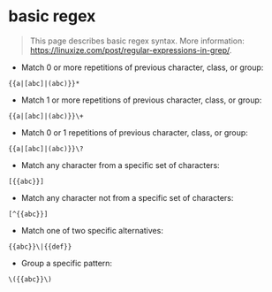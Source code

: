# basic regex

> This page describes basic regex syntax.
> More information: <https://linuxize.com/post/regular-expressions-in-grep/>.

- Match 0 or more repetitions of previous character, class, or group:

`{{a|[abc]|(abc)}}*`

- Match 1 or more repetitions of previous character, class, or group:

`{{a|[abc]|(abc)}}\+`

- Match 0 or 1 repetitions of previous character, class, or group:

`{{a|[abc]|(abc)}}\?`

- Match any character from a specific set of characters:

`[{{abc}}]`

- Match any character not from a specific set of characters:

`[^{{abc}}]`

- Match one of two specific alternatives:

`{{abc}}\|{{def}}`

- Group a specific pattern:

`\({{abc}}\)`
